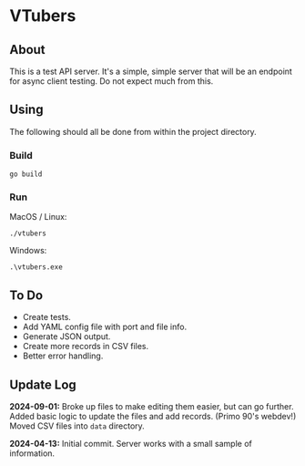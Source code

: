 # VTubers

## About

This is a test API server.
It's a simple, simple server that will be an endpoint for async client testing.
Do not expect much from this.

## Using

The following should all be done from within the project directory.

### Build

```
go build
```

### Run

MacOS / Linux:
```
./vtubers
```

Windows:
```
.\vtubers.exe
```

## To Do

* Create tests.
* Add YAML config file with port and file info.
* Generate JSON output.
* Create more records in CSV files.
* Better error handling.

## Update Log

**2024-09-01:** Broke up files to make editing them easier, but can go further.
Added basic logic to update the files and add records. (Primo 90's webdev!)
Moved CSV files into `data` directory. 

**2024-04-13:** Initial commit. Server works with a small sample of information.
